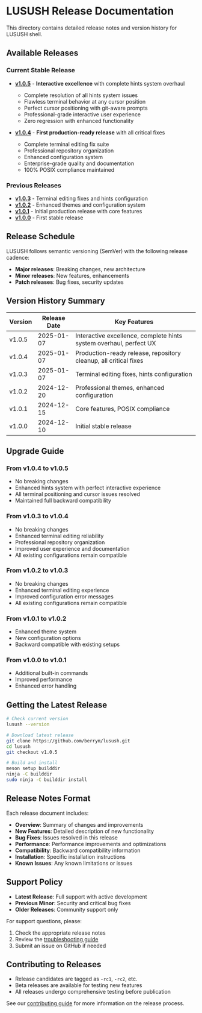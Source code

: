 # LUSUSH Release Documentation

This directory contains detailed release notes and version history for LUSUSH shell.

## Available Releases

### Current Stable Release
- **[v1.0.5](v1.0.5.md)** - **Interactive excellence** with complete hints system overhaul
  - Complete resolution of all hints system issues
  - Flawless terminal behavior at any cursor position
  - Perfect cursor positioning with git-aware prompts
  - Professional-grade interactive user experience
  - Zero regression with enhanced functionality

- **[v1.0.4](v1.0.4.md)** - **First production-ready release** with all critical fixes
  - Complete terminal editing fix suite
  - Professional repository organization
  - Enhanced configuration system
  - Enterprise-grade quality and documentation
  - 100% POSIX compliance maintained

### Previous Releases
- **[v1.0.3](v1.0.3.md)** - Terminal editing fixes and hints configuration
- **[v1.0.2](v1.0.2.md)** - Enhanced themes and configuration system
- **[v1.0.1](v1.0.1.md)** - Initial production release with core features
- **[v1.0.0](v1.0.0.md)** - First stable release

## Release Schedule

LUSUSH follows semantic versioning (SemVer) with the following release cadence:

- **Major releases**: Breaking changes, new architecture
- **Minor releases**: New features, enhancements
- **Patch releases**: Bug fixes, security updates

## Version History Summary

| Version | Release Date | Key Features |
|---------|--------------|--------------|
| v1.0.5  | 2025-01-07   | Interactive excellence, complete hints system overhaul, perfect UX |
| v1.0.4  | 2025-01-07   | Production-ready release, repository cleanup, all critical fixes |
| v1.0.3  | 2025-01-07   | Terminal editing fixes, hints configuration |
| v1.0.2  | 2024-12-20   | Professional themes, enhanced configuration |
| v1.0.1  | 2024-12-15   | Core features, POSIX compliance |
| v1.0.0  | 2024-12-10   | Initial stable release |

## Upgrade Guide

### From v1.0.4 to v1.0.5
- No breaking changes
- Enhanced hints system with perfect interactive experience
- All terminal positioning and cursor issues resolved
- Maintained full backward compatibility

### From v1.0.3 to v1.0.4
- No breaking changes
- Enhanced terminal editing reliability
- Professional repository organization
- Improved user experience and documentation
- All existing configurations remain compatible

### From v1.0.2 to v1.0.3
- No breaking changes
- Enhanced terminal editing experience
- Improved configuration error messages
- All existing configurations remain compatible

### From v1.0.1 to v1.0.2
- Enhanced theme system
- New configuration options
- Backward compatible with existing setups

### From v1.0.0 to v1.0.1
- Additional built-in commands
- Improved performance
- Enhanced error handling

## Getting the Latest Release

```bash
# Check current version
lusush --version

# Download latest release
git clone https://github.com/berrym/lusush.git
cd lusush
git checkout v1.0.5

# Build and install
meson setup builddir
ninja -C builddir
sudo ninja -C builddir install
```

## Release Notes Format

Each release document includes:

- **Overview**: Summary of changes and improvements
- **New Features**: Detailed description of new functionality
- **Bug Fixes**: Issues resolved in this release
- **Performance**: Performance improvements and optimizations
- **Compatibility**: Backward compatibility information
- **Installation**: Specific installation instructions
- **Known Issues**: Any known limitations or issues

## Support Policy

- **Latest Release**: Full support with active development
- **Previous Minor**: Security and critical bug fixes
- **Older Releases**: Community support only

For support questions, please:
1. Check the appropriate release notes
2. Review the [troubleshooting guide](../production/TROUBLESHOOTING.md)
3. Submit an issue on GitHub if needed

## Contributing to Releases

- Release candidates are tagged as `-rc1`, `-rc2`, etc.
- Beta releases are available for testing new features
- All releases undergo comprehensive testing before publication

See our [contributing guide](../developer/CONTRIBUTING.md) for more information on the release process.